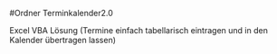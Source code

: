 #Ordner Terminkalender2.0

Excel VBA Lösung (Termine einfach tabellarisch eintragen und in den Kalender übertragen lassen)

